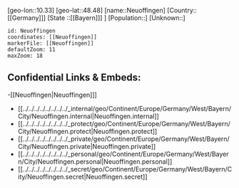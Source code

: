 ﻿---
location: [48.48,10.33]
mapzoom: [7,12] 
mapmarker: city 
type: City
tags:
- geo/City


SpocWebEntityId: 32846
isDeleted: false
confidential: public

---
[geo-lon::10.33]
[geo-lat::48.48]
[name::Neuoffingen]
[Country::[[Germany]]]
[State ::[[Bayern]]] ]
[Population::]
[Unknown::]


```leaflet
id: Neuoffingen
coordinates: [[Neuoffingen]]
markerFile: [[Neuoffingen]]
defaultZoom: 11 
maxZoom: 18
```


## Confidential Links & Embeds: 
-[[Neuoffingen|Neuoffingen]]] 
- [[../../../../../../../../_internal/geo/Continent/Europe/Germany/West/Bayern/City/Neuoffingen.internal|Neuoffingen.internal]] 
- [[../../../../../../../../_protect/geo/Continent/Europe/Germany/West/Bayern/City/Neuoffingen.protect|Neuoffingen.protect]] 
- [[../../../../../../../../_private/geo/Continent/Europe/Germany/West/Bayern/City/Neuoffingen.private|Neuoffingen.private]] 
- [[../../../../../../../../_personal/geo/Continent/Europe/Germany/West/Bayern/City/Neuoffingen.personal|Neuoffingen.personal]] 
- [[../../../../../../../../_secret/geo/Continent/Europe/Germany/West/Bayern/City/Neuoffingen.secret|Neuoffingen.secret]] 
